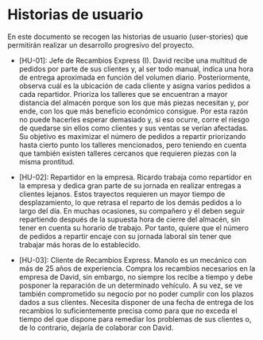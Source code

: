 # Historias de usuario

En este documento se recogen las historias de usuario (user-stories) que permitirán realizar un desarrollo progresivo del proyecto.

- [HU-01]: Jefe de Recambios Express (I). David recibe una multitud de pedidos por parte de sus clientes y, al ser todo manual, indica una hora de entrega aproximada en función del volumen diario. Posteriormente, observa cuál es la ubicación de cada cliente y asigna varios pedidos a cada repartidor. Prioriza los talleres que se encuentran a mayor distancia del almacén porque son los que más piezas necesitan y, por ende, con los que más beneficio económico consigue. Por esta razón no puede hacerles esperar demasiado y, si eso ocurre, corre el riesgo de quedarse sin ellos como clientes y sus ventas se verían afectadas. Su objetivo es maximizar el número de pedidos a repartir priorizando hasta cierto punto los talleres mencionados, pero teniendo en cuenta que también existen talleres cercanos que requieren piezas con la misma prontitud.

- [HU-02]: Repartidor en la empresa. Ricardo trabaja como repartidor en la empresa y dedica gran parte de su jornada en realizar entregas a clientes lejanos. Estos trayectos requieren un mayor tiempo de desplazamiento, lo que retrasa el reparto de los demás pedidos a lo largo del día. En muchas ocasiones, su compañero y él deben seguir repartiendo después de la supuesta hora de cierre del almacén, sin tener en cuenta su horario de trabajo. Por tanto, quiere que el número de pedidos a repartir encaje con su jornada laboral sin tener que trabajar más horas de lo establecido.

- [HU-03]: Cliente de Recambios Express. Manolo es un mecánico con más de 25 años de experiencia. Compra los recambios necesarios en la empresa de David, sin embargo, no siempre los recibe a tiempo y debe posponer la reparación de un determinado vehículo. A su vez, se ve también comprometido su negocio por no poder cumplir con los plazos dados a sus clientes. Necesita disponer de una fecha de entrega de los recambios lo suficientemente precisa como para que no exceda el tiempo del que dispone para remediar los problemas de sus clientes o, de lo contrario, dejaría de colaborar con David.

